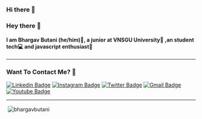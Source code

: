 ### Hi there 👋

### Hey there 👋

#### I am Bhargav Butani (he/him)👦, a junior at VNSGU University🏫 ,an student tech💻 and javascript enthusiast💝

---

### Want To Contact Me? 📱

[![Linkedin Badge](https://img.shields.io/badge/-bhargav-butani-blue?style=plastic&logo=Linkedin&logoColor=white&link=https://www.linkedin.com/in/bhargav-butani/)](https://www.linkedin.com/in/bhargav-butani/)
[![Instagram Badge](https://img.shields.io/badge/-_bhargavb-purple?style=plastic&logo=instagram&logoColor=white&link=https://www.instagram.com/_bhargavb/)](https://www.instagram.com/_bhargavb/)
[![Twitter Badge](https://img.shields.io/badge/-sinu_butani-blue?style=plastic&logo=Twitter&logoColor=white&link=https://twitter.com/sinu_butani/)](https://twitter.com/sinu_butani/)
[![Gmail Badge](https://img.shields.io/badge/sinubutani@gmail.com-white?style=plastic&logo=Gmail&logoColor=&link=mailto:sinubutani@gmail.com)](mailto:sinubutani@gmail.com)
[![Youtube Badge](https://img.shields.io/badge/-themovieschamber-black?style=plastic&logo=youtube&logoColor=white&link=https://www.youtube.com/channel/UCvMl43WgI91YCqW6DXT_zpg)](https://www.youtube.com/channel/UCvMl43WgI91YCqW6DXT_zpg)


---

<p>&nbsp;<img align="center" src="https://github-readme-stats.vercel.app/api?username=BhargavButani&show_icons=true&theme=dark" alt="bhargavbutani" /></p>

